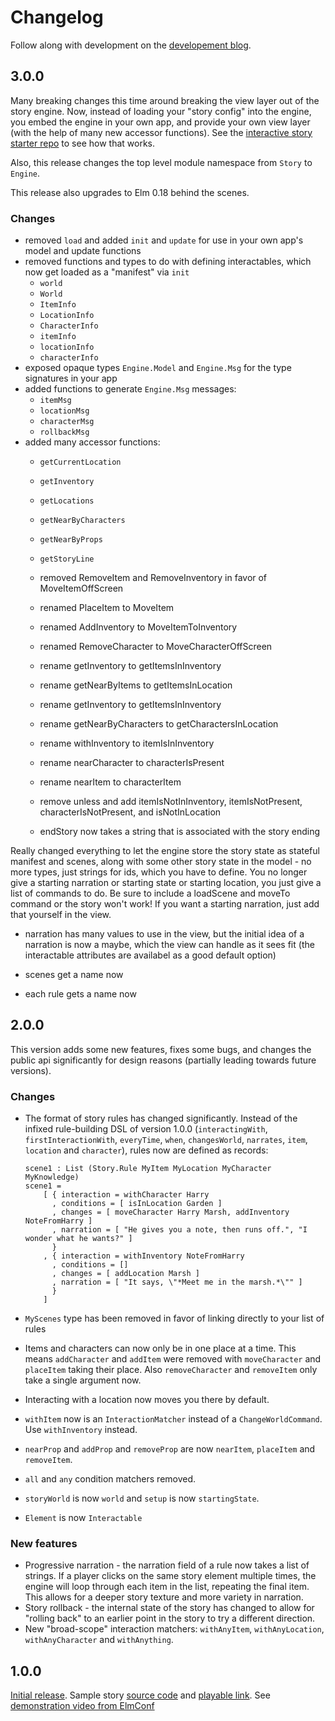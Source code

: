 # Changelog

Follow along with development on the [developement blog](http://blog.elmnarrativeengine.com/).

## 3.0.0

Many breaking changes this time around breaking the view layer out of the story engine.  Now, instead of loading your "story config" into the engine, you embed the engine in your own app, and provide your own view layer (with the help of many new accessor functions).  See the [interactive story starter repo](https://github.com/jschomay/elm-interactive-story-starter.git) to see how that works.

Also, this release changes the top level module namespace from `Story` to `Engine`.

This release also upgrades to Elm 0.18 behind the scenes.

### Changes

- removed `load` and added `init` and `update` for use in your own app's model and update functions
- removed functions and types to do with defining interactables, which now get loaded as a "manifest" via `init`
  - `world`
  - `World`
  - `ItemInfo`
  - `LocationInfo`
  - `CharacterInfo`
  - `itemInfo`
  - `locationInfo`
  - `characterInfo`
- exposed opaque types `Engine.Model` and `Engine.Msg` for the type signatures in your app
- added functions to generate `Engine.Msg` messages:
  - `itemMsg`
  - `locationMsg`
  - `characterMsg`
  - `rollbackMsg`
- added many accessor functions:
  - `getCurrentLocation`
  - `getInventory`
  - `getLocations`
  - `getNearByCharacters`
  - `getNearByProps`
  - `getStoryLine`

  - removed RemoveItem and RemoveInventory in favor of MoveItemOffScreen
  - renamed PlaceItem to MoveItem
  - renamed AddInventory to MoveItemToInventory
  - renamed RemoveCharacter to MoveCharacterOffScreen

  - rename getInventory to getItemsInInventory
  - rename getNearByItems to getItemsInLocation
  - rename getInventory to getItemsInInventory
  - rename getNearByCharacters to getCharactersInLocation

  - rename withInventory to itemIsInInventory
  - rename nearCharacter to characterIsPresent
  - rename nearItem to characterItem

  - remove unless and add itemIsNotInInventory, itemIsNotPresent, characterIsNotPresent, and isNotInLocation

  - endStory now takes a string that is associated with the story ending

Really changed everything to let the engine store the story state as stateful manifest and scenes, along with some other story state in the model - no more types, just strings for ids, which you have to define.
You no longer give a starting narration or starting state or starting location, you just give a list of commands to do.  Be sure to include a loadScene and moveTo command or the story won't work!  If you want a starting narration, just add that yourself in the view.


- narration has many values to use in the view, but the initial idea of a narration is now a maybe, which the view can handle as it sees fit (the interactable attributes are availabel as a good default option)

- scenes get a name now
- each rule gets a name now



## 2.0.0

This version adds some new features, fixes some bugs, and changes the public api significantly for design reasons (partially leading towards future versions).

### Changes

- The format of story rules has changed significantly.  Instead of the infixed rule-building DSL of version 1.0.0 (`interactingWith`, `firstInteractionWith`, `everyTime`, `when`, `changesWorld`, `narrates`, `item`, `location` and `character`), rules now are defined as records:

      scene1 : List (Story.Rule MyItem MyLocation MyCharacter MyKnowledge)
      scene1 =
          [ { interaction = withCharacter Harry
            , conditions = [ isInLocation Garden ]
            , changes = [ moveCharacter Harry Marsh, addInventory NoteFromHarry ]
            , narration = [ "He gives you a note, then runs off.", "I wonder what he wants?" ]
            }
          , { interaction = withInventory NoteFromHarry
            , conditions = []
            , changes = [ addLocation Marsh ]
            , narration = [ "It says, \"*Meet me in the marsh.*\"" ]
            }
          ]


- `MyScenes` type has been removed in favor of linking directly to your list of rules
- Items and characters can now only be in one place at a time.  This means `addCharacter` and `addItem` were removed with `moveCharacter` and `placeItem` taking their place.  Also `removeCharacter` and `removeItem` only take a single argument now.
- Interacting with a location now moves you there by default.
- `withItem` now is an `InteractionMatcher` instead of a `ChangeWorldCommand`.  Use `withInventory` instead.
- `nearProp` and `addProp` and `removeProp` are now `nearItem`, `placeItem` and `removeItem`.
- `all` and `any` condition matchers removed.
- `storyWorld` is now `world` and `setup` is now `startingState`.
- `Element` is now `Interactable`

### New features

- Progressive narration - the narration field of a rule now takes a list of strings.  If a player clicks on the same story element multiple times, the engine will loop through each item in the list, repeating the final item.  This allows for a deeper story texture and more variety in narration.
- Story rollback - the internal state of the story has changed to allow for "rolling back" to an earlier point in the story to try a different direction.
- New "broad-scope" interaction matchers: `withAnyItem`, `withAnyLocation`, `withAnyCharacter` and `withAnything`.

## 1.0.0

[Initial release](http://package.elm-lang.org/packages/jschomay/elm-narrative-engine/1.0.0).  Sample story [source code](https://github.com/jschomay/elm-interactive-story-starter/tree/a481a0d8a2662fe1b08a2cffff0334c9c1b74dec/src) and [playable link](http://blog.elmnarrativeengine.com/sample-stories/curse-of-the-tech-demo/).  See [demonstration video from ElmConf](http://youtube.com/watch?v=t8RSxzpw1Yw)
